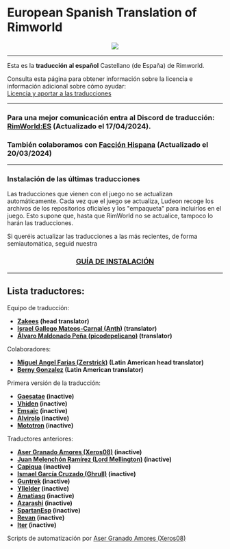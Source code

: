 # European Spanish Translation of Rimworld
<div align="center">
	<img src="https://github.com/Ludeon/RimWorld-Spanish/blob/master/Core/LangIcon.png" />
</div>

- - - 
Esta es la **traducción al español** Castellano (de España) de Rimworld.

Consulta esta página para obtener información sobre la licencia e información adicional sobre cómo ayudar:<br>
[Licencia y aportar a las traducciones](http://ludeon.com/forums/index.php?topic=2933.0)


---
### Para una mejor comunicación entra al Discord de traducción: [RimWorld:ES](https://discord.gg/VA9u47FruM) (Actualizado el 17/04/2024). 
### También colaboramos con [Facción Hispana](https://discord.gg/EjK52KM) (Actualizado el 20/03/2024) 

---
### Instalación de las últimas traducciones
Las traducciones que vienen con el juego no se actualizan automáticamente.
Cada vez que el juego se actualiza, Ludeon recoge los archivos de los repositorios oficiales y los "empaqueta" para incluirlos en el juego. Esto supone que, hasta que RimWorld no se actualice, tampoco lo harán las traducciones.

Si queréis actualizar las traducciones a las más recientes, de forma semiautomática, seguid nuestra

<div align="center">
	<h3> <a href="Scripts/InstallGuide.md">GUÍA DE INSTALACIÓN</a> </h3>
</div>

---
## Lista traductores:
Equipo de traducción:
* __[Zakees](https://github.com/Zakees) (head translator)__
* __[Israel Gallego Mateos-Carnal (Anth)](https://github.com/Wolf-Igmc4) (translator)__
* __[Álvaro Maldonado Peña (picodepelicano)](https://github.com/picodepelicano) (translator)__

Colaboradores: 
* __[Miguel Angel Farias (Zerstrick)](https://github.com/Zerstrick) (Latin American head translator)__
* __[Berny Gonzalez](https://github.com/BernyGonzalez) (Latin American translator)__

Primera versión de la traducción:
* __[Gaesatae](https://github.com/Gaesatae)  (inactive)__
* __[Vhiden](https://github.com/Vhiden) (inactive)__
* __[Emsaic](https://github.com/Emsaic) (inactive)__
* __[Alvirolo](https://github.com/Alvirolo) (inactive)__
* __[Mototron](https://github.com/Mototron) (inactive)__

Traductores anteriores: 
* __[Aser Granado Amores (Xeros08)](https://github.com/Xeros08) (inactive)__
* __[Juan Melenchón Ramírez (Lord Mellington)](https://github.com/LordMellington) (inactive)__
* __[Capiqua](https://github.com/capiqua) (inactive)__
* __[Ismael García Cruzado (Ghrull)](https://github.com/Ghrull) (inactive)__
* __[Guntrek](https://github.com/Guntrek) (inactive)__
* __[Yllelder](https://github.com/Yllelder) (inactive)__
* __[Amatiasq](https://github.com/amatiasq) (inactive)__
* __[Azarashi](https://github.com/AzarashiEsp) (inactive)__
* __[SpartanEsp](https://github.com/SpartanEsp) (inactive)__
* __[Revan](https://github.com/revanfischer) (inactive)__
* __[Iter](https://github.com/1ter) (inactive)__


Scripts de automatización por [Aser Granado Amores (Xeros08)](https://github.com/Xeros08)
